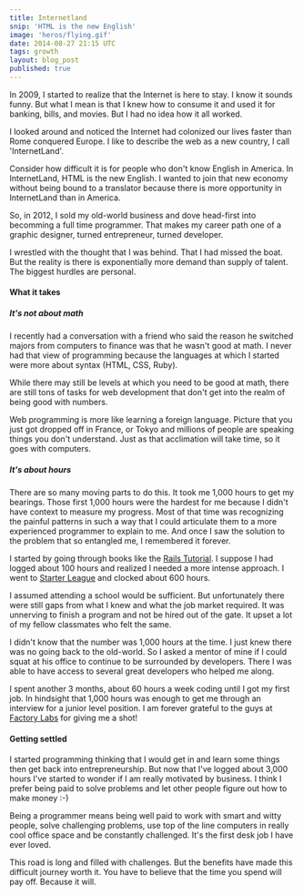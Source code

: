 ```yaml
---
title: Internetland
snip: 'HTML is the new English'
image: 'heros/flying.gif'
date: 2014-08-27 21:15 UTC
tags: growth
layout: blog_post
published: true
---
```


In 2009, I started to realize that the Internet is here to stay. I know it sounds funny. But what I mean is that I knew how to consume it and used it for banking, bills, and movies. But I had no idea how it all worked. 

I looked around and noticed the Internet had colonized our lives faster than Rome conquered Europe. I like to describe the web as a new country, I call 'InternetLand'.

Consider how difficult it is for people who don't know English in America. In InternetLand, HTML is the new English. I wanted to join that new economy without being bound to a translator because there is more opportunity in InternetLand than in America.

So, in 2012, I sold my old-world business and dove head-first into becomming a full time programmer. That makes my career path one of a graphic designer, turned entrepreneur, turned developer.

I wrestled with the thought that I was behind. That I had missed the boat. But the reality is there is exponentially more demand than supply of talent. The biggest hurdles are personal.

#### What it takes

##### It's not about math
I recently had a conversation with a friend who said the reason he switched majors from computers to finance was that he wasn't good at math. I never had that view of programming because the languages at which I started were more about syntax (HTML, CSS, Ruby). 

While there may still be levels at which you need to be good at math, there are still tons of tasks for web development that don't get into the realm of being good with numbers. 

Web programming is more like learning a foreign language. Picture that you just got dropped off in France, or Tokyo and millions of people are speaking things you don't understand. Just as that acclimation will take time, so it goes with computers. 

##### It's about hours
There are so many moving parts to do this. It took me 1,000 hours to get my bearings.  Those first 1,000 hours were the hardest for me because I didn't have context to measure my progress. Most of that time was recognizing the painful patterns in such a way that I could articulate them to a more experienced programmer to explain to me. And once I saw the solution to the problem that so entangled me, I remembered it forever.

I started by going through books like the <a href="http://www.railstutorial.org/" target="_blank">Rails Tutorial</a>. I suppose I had logged about 100 hours and realized I needed a more intense approach. I went to <a href='http://www.starterleague.com' target="_blank">Starter League</a> and clocked about 600 hours.

I assumed attending a school would be sufficient. But unfortunately there were still gaps from what I knew and what the job market required. It was unnerving to finish a program and not be hired out of the gate. It upset a lot of my fellow classmates who felt the same. 

I didn't know that the number was 1,000 hours at the time. I just knew there was no going back to the old-world. So I asked a mentor of mine if I could squat at his office to continue to be surrounded by developers. There I was able to have access to several great developers who helped me along.

I spent another 3 months, about 60 hours a week coding until I got my first job. In hindsight that 1,000 hours was enough to get me through an interview for a junior level position. I am forever grateful to the guys at <a href="http://www.factorylabs.com" target="_blank">Factory Labs</a> for giving me a shot!

#### Getting settled

I started programming thinking that I would get in and learn some things then  get back into entrepreneurship. But now that I've logged about 3,000 hours I've started to wonder if I am really motivated by business. I think I prefer being paid to solve problems and let other people figure out how to make money :-)

Being a programmer means being well paid to work with smart and witty people, solve challenging problems, use top of the line computers in really cool office space and be constantly challenged. It's the first desk job I have ever loved.

This road is long and filled with challenges. But the benefits have made this difficult journey worth it. You have to believe that the time you spend will pay off. Because it will.

<!-- I've probably logged about 3,000 hours over the past 2 years. To be honest, had I had a chance to take a management job during the process, I probably would have. There were days when things were so _emotionally_ difficult I didn't think I'd ever figure this out.

But thankfully, I didn't give up and I am not speaking at a 


 -->

